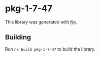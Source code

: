 # pkg-1-7-47

This library was generated with [Nx](https://nx.dev).

## Building

Run `nx build pkg-1-7-47` to build the library.

